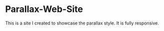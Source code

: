 # Parallax-Web-Site
This is a site I created to showcase the parallax style. It is fully responsive.
